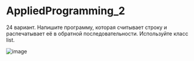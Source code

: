 # AppliedProgramming_2

24 вариант. Напишите программу, которая считывает строку и распечатывает её в
обратной последовательности. Используйте класс list.

![image](https://user-images.githubusercontent.com/127185135/277045594-3d2036e0-359a-48c9-ac24-5518ce9302a9.png)
